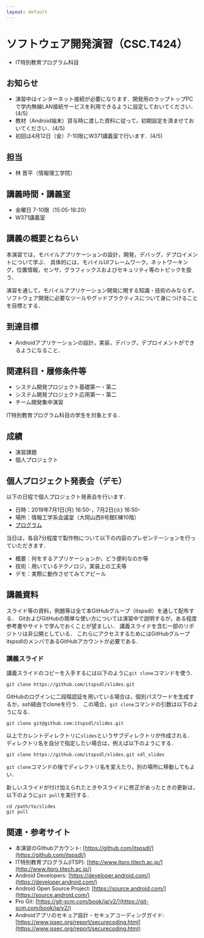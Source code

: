 ```yaml
---
layout: default
---
```

# ソフトウェア開発演習（CSC.T424）

* IT特別教育プログラム科目

## お知らせ

* 演習中はインターネット接続が必要になります．開発用のラップトップPCで学内無線LAN接続サービスを利用できるように設定しておいてください．(4/5)
* 教材（Android端末）貸与時に渡した資料に従って，初期設定を済ませておいてください．(4/5)
* 初回は4月12日（金）7-10限にW371講義室で行います．(4/5)

## 担当

* 林 晋平（情報理工学院）

## 講義時間・講義室

* 金曜日 7-10限（15:05-18:20）
* W371講義室

## 講義の概要とねらい

本演習では，モバイルアプリケーションの設計，開発，デバッグ，デプロイメントについて学ぶ．
具体的には，モバイルUIフレームワーク，ネットワーキング，位置情報，センサ，グラフィックスおよびセキュリティ等のトピックを扱う．

演習を通して，モバイルアプリケーション開発に関する知識・技術のみならず，ソフトウェア開発に必要なツールやグッドプラクティスについて身につけることを目標とする．

## 到達目標

* Androidアプリケーションの設計，実装，デバッグ，デプロイメントができるようになること．

## 関連科目・履修条件等

* システム開発プロジェクト基礎第一・第二
* システム開発プロジェクト応用第一・第二
* チーム開発集中演習

IT特別教育プログラム科目の学生を対象とする．

## 成績

* 演習課題
* 個人プロジェクト

## 個人プロジェクト発表会（デモ）

以下の日程で個人プロジェクト発表会を行います．
* 日時：2019年7月1日(月) 16:50-，7月2日(火) 16:50-
* 場所：情報工学系会議室（大岡山西8号館E棟10階）
* [プログラム](https://github.com/itspsdl/Demo2019)

当日は，各自7分程度で製作物について以下の内容のプレゼンテーションを行っていただきます．
* 概要：何をするアプリケーションか，どう便利なのか等
* 技術：用いているテクノロジ，実装上の工夫等
* デモ：実際に動作させてみてアピール

## 講義資料

スライド等の資料，例題等は全て本GitHubグループ（itspsdl）を通して配布する．
GitおよびGitHubの簡単な使い方については演習中で説明するが，ある程度参考書やサイトで学んでおくことが望ましい．
講義スライドを含む一部のリポジトリは非公開としている．
これらにアクセスするためにはGitHubグループitspsdlのメンバであるGitHubアカウントが必要である．

### 講義スライド

講義スライドのコピーを入手するには以下のように`git clone`コマンドを使う．

    git clone https://github.com/itspsdl/slides.git

GitHubのログインに二段階認証を用いている場合は，個別パスワードを生成するか，ssh経由でcloneを行う．
この場合，`git clone`コマンドの引数は以下のようになる．

    git clone git@github.com:itspsdl/slides.git

以上でカレントディレクトリに`slides`というサブディレクトリが作成される．
ディレクトリ名を自分で指定したい場合は，例えば以下のようにする．

    git clone https://github.com/itspsdl/slides.git sdl_slides

`git clone`コマンドの後でディレクトリ名を変えたり，別の場所に移動してもよい．

新しいスライドが付け加えられたときやスライドに修正があったときの更新は，以下のように`git pull`を実行する．

    cd /path/to/slides
    git pull

## 関連・参考サイト

* 本演習のGithubアカウント: [https://github.com/itspsdl/](https://github.com/itspsdl/)
* IT特別教育プログラム(ITSP): [http://www.itpro.titech.ac.jp/](http://www.itpro.titech.ac.jp/)
* Android Developers: [https://developer.android.com/](https://developer.android.com/)
* Android Open Source Project: [https://source.android.com/](https://source.android.com/)
* Pro Git: [https://git-scm.com/book/ja/v2/](https://git-scm.com/book/ja/v2/)
* Androidアプリのセキュア設計・セキュアコーディングガイド: [https://www.jssec.org/report/securecoding.html](https://www.jssec.org/report/securecoding.html)
